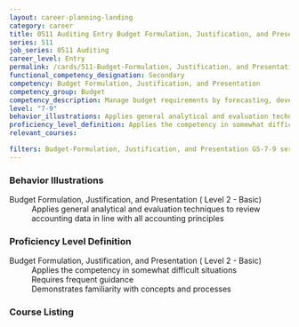 ```yaml
---
layout: career-planning-landing
category: career
title: 0511 Auditing Entry Budget Formulation, Justification, and Presentation
series: 511
job_series: 0511 Auditing
career_level: Entry
permalink: /cards/511-Budget-Formulation, Justification, and Presentation-Entry
functional_competency_designation: Secondary
competency: Budget Formulation, Justification, and Presentation
competency_group: Budget
competency_description: Manage budget requirements by forecasting, developing and justifying budgets in compliance with statutory/regulatory guidance. 
level: "7-9"
behavior_illustrations: Applies general analytical and evaluation techniques to review accounting data in line with all accounting principles
proficiency_level_definition: Applies the competency in somewhat difficult situations ? Requires frequent guidance ? Demonstrates familiarity with concepts and processes
relevant_courses: 

filters: Budget-Formulation, Justification, and Presentation GS-7-9 series-0511
---
```


<div class="card-content-column behavior">
  <h3>Behavior Illustrations</h3>
  <dl><dt>Budget Formulation, Justification, and Presentation ( Level 2 - Basic)</dt><dd>Applies general analytical and evaluation techniques to review accounting data in line with all accounting principles</dd></dl>
</div>
<div class="card-content-column prof-level">
  <h3>Proficiency Level Definition</h3>
  <dl><dt>Budget Formulation, Justification, and Presentation ( Level 2 - Basic)</dt><dd>Applies the competency in somewhat difficult situations </dd><dd> Requires frequent guidance </dd><dd> Demonstrates familiarity with concepts and processes</dd></dl>
</div>
<div class="card-content-column">
  <h3>Course Listing</h3>
  <ul>
  
  </ul>
</div>